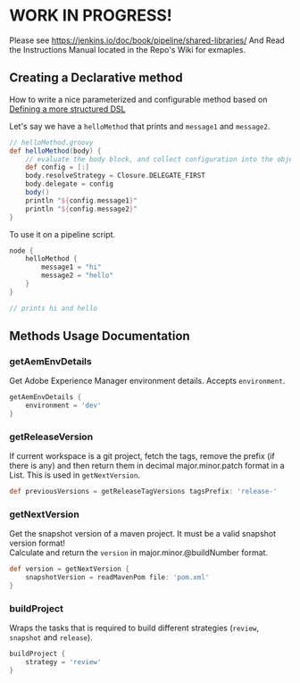# WORK IN PROGRESS!

Please see https://jenkins.io/doc/book/pipeline/shared-libraries/
And Read the Instructions Manual located in the Repo's Wiki for exmaples.

## Creating a Declarative method

How to write a nice parameterized and configurable method based on [Defining a more structured DSL](https://jenkins.io/doc/book/pipeline/shared-libraries/#defining-a-more-structured-dsl)

Let's say we have a `helloMethod` that prints and `message1` and `message2`.   
```groovy
// helloMethod.groovy
def helloMethod(body) {
    // evaluate the body block, and collect configuration into the object
    def config = [:]
    body.resolveStrategy = Closure.DELEGATE_FIRST
    body.delegate = config
    body()
    println "${config.message1}"
    println "${config.message2}"
}
```
To use it on a pipeline script.  
```groovy
node {
    helloMethod {
        message1 = "hi"
        message2 = "hello"
    }
}

// prints hi and hello
```

## Methods Usage Documentation

### getAemEnvDetails

Get Adobe Experience Manager environment details. Accepts `environment`.  

```groovy
getAemEnvDetails {
    environment = 'dev'
}
```

### getReleaseVersion

If current workspace is a git project, fetch the tags, remove the prefix (if there is any) and then return them in decimal major.minor.patch format in a List. This is used in `getNextVersion`.  

```groovy
def previousVersions = getReleaseTagVersions tagsPrefix: 'release-'
```

### getNextVersion

Get the snapshot version of a maven project. It must be a valid snapshot version format!  
Calculate and return the `version` in major.minor.@buildNumber format.  

```groovy
def version = getNextVersion {
    snapshotVersion = readMavenPom file: 'pom.xml'
}
```

### buildProject

Wraps the tasks that is required to build different strategies (`review`, `snapshot` and `release`).  

```groovy
buildProject {
    strategy = 'review'
}
```
